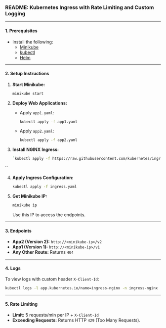 ### README: Kubernetes Ingress with Rate Limiting and Custom Logging

---

#### **1. Prerequisites**
- Install the following:
  - [Minikube](https://minikube.sigs.k8s.io/docs/start/)
  - [kubectl](https://kubernetes.io/docs/tasks/tools/install-kubectl/)
  - [Helm](https://helm.sh/docs/intro/install/)

---

#### **2. Setup Instructions**

1. **Start Minikube:**
   ```bash
   minikube start
   ```

2. **Deploy Web Applications:**
   - Apply `app1.yaml`:
     ```bash
     kubectl apply -f app1.yaml
     ```
   - Apply `app2.yaml`:
     ```bash
     kubectl apply -f app2.yaml
     ```

3. **Install NGINX Ingress:**
   ```bash
   `kubectl apply -f https://raw.githubusercontent.com/kubernetes/ingress-nginx/main/deploy/static/provider/cloud/deploy.yaml
``

4. **Apply Ingress Configuration:**
   ```bash
   kubectl apply -f ingress.yaml
   ```

5. **Get Minikube IP:**
   ```bash
   minikube ip
   ```
   Use this IP to access the endpoints.

---

#### **3. Endpoints**
- **App2 (Version 2):** `http://<minikube-ip>/v2`
- **App1 (Version 1):** `http://<minikube-ip>/v1`
- **Any Other Route:** Returns `404`

---

#### **4. Logs**
To view logs with custom header `X-Client-Id`:
```bash
kubectl logs -l app.kubernetes.io/name=ingress-nginx -n ingress-nginx
```

---

#### **5. Rate Limiting**
- **Limit:** 5 requests/min per IP + `X-Client-Id`
- **Exceeding Requests:** Returns HTTP `429` (Too Many Requests).

